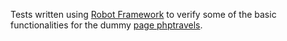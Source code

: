 Tests written using [Robot Framework](https://robotframework.org/) to verify some of the basic functionalities for the dummy [page phptravels](https://phptravels.net/admin).
